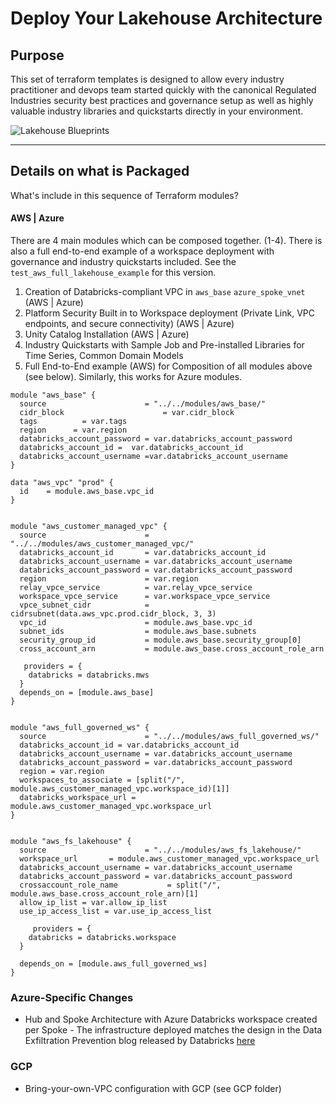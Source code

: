 # Deploy Your Lakehouse Architecture

## Purpose

This set of terraform templates is designed to allow every industry practitioner and devops team started quickly with the canonical Regulated Industries security best practices and governance setup as well as highly valuable industry libraries and quickstarts directly in your environment.

![Lakehouse Blueprints](https://raw.githubusercontent.com/databricks/terraform-databricks-lakehouse-blueprints/main/blueprints.png)

---

## Details on what is Packaged

What's include in this sequence of Terraform modules?

#### AWS | Azure

There are 4 main modules which can be composed together. (1-4). There is also a full end-to-end example of a workspace deployment with governance and industry quickstarts included. See the `test_aws_full_lakehouse_example` for this version. 

1. Creation of Databricks-compliant VPC in `aws_base` `azure_spoke_vnet` (AWS | Azure)
2. Platform Security Built in to Workspace deployment (Private Link, VPC endpoints, and secure connectivity) (AWS | Azure)
3. Unity Catalog Installation (AWS | Azure)
4. Industry Quickstarts with Sample Job and Pre-installed Libraries for Time Series, Common Domain Models
5. Full End-to-End example (AWS) for Composition of all modules above (see below). Similarly, this works for Azure modules. 

```hcl
module "aws_base" {
  source                      = "../../modules/aws_base/"
  cidr_block                      = var.cidr_block
  tags          = var.tags
  region      = var.region
  databricks_account_password = var.databricks_account_password
  databricks_account_id =  var.databricks_account_id
  databricks_account_username =var.databricks_account_username
}

data "aws_vpc" "prod" {
  id    = module.aws_base.vpc_id
}


module "aws_customer_managed_vpc" {
  source                      = "../../modules/aws_customer_managed_vpc/"
  databricks_account_id       = var.databricks_account_id
  databricks_account_username = var.databricks_account_username
  databricks_account_password = var.databricks_account_password
  region                      = var.region
  relay_vpce_service          = var.relay_vpce_service
  workspace_vpce_service      = var.workspace_vpce_service
  vpce_subnet_cidr            = cidrsubnet(data.aws_vpc.prod.cidr_block, 3, 3)
  vpc_id                      = module.aws_base.vpc_id
  subnet_ids                  = module.aws_base.subnets
  security_group_id           = module.aws_base.security_group[0]
  cross_account_arn           = module.aws_base.cross_account_role_arn

   providers = {
    databricks = databricks.mws
  }
  depends_on = [module.aws_base]
}


module "aws_full_governed_ws" {
  source                      = "../../modules/aws_full_governed_ws/"
  databricks_account_id = var.databricks_account_id
  databricks_account_username = var.databricks_account_username
  databricks_account_password = var.databricks_account_password
  region = var.region
  workspaces_to_associate = [split("/", module.aws_customer_managed_vpc.workspace_id)[1]]
  databricks_workspace_url = module.aws_customer_managed_vpc.workspace_url
}


module "aws_fs_lakehouse" {
  source                      = "../../modules/aws_fs_lakehouse/"
  workspace_url       = module.aws_customer_managed_vpc.workspace_url
  databricks_account_username = var.databricks_account_username
  databricks_account_password = var.databricks_account_password
  crossaccount_role_name           = split("/", module.aws_base.cross_account_role_arn)[1]
  allow_ip_list = var.allow_ip_list
  use_ip_access_list = var.use_ip_access_list

     providers = {
    databricks = databricks.workspace
  }

  depends_on = [module.aws_full_governed_ws]
}
```

### Azure-Specific Changes

* Hub and Spoke Architecture with Azure Databricks workspace created per Spoke - The infrastructure deployed matches the design in the Data Exfiltration Prevention blog released by Databricks [here](https://www.databricks.com/blog/2020/03/27/data-exfiltration-protection-with-azure-databricks.html)

### GCP

* Bring-your-own-VPC configuration with GCP (see GCP folder)
